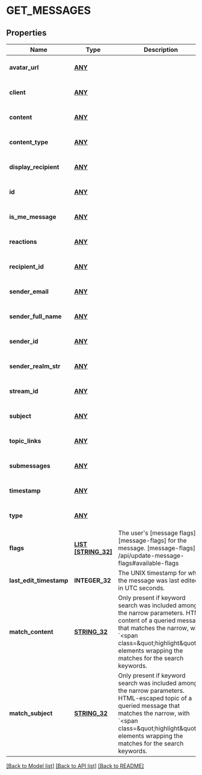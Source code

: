 # GET_MESSAGES

## Properties
Name | Type | Description | Notes
------------ | ------------- | ------------- | -------------
**avatar_url** | [**ANY**](.md) |  | [optional] [default to null]
**client** | [**ANY**](.md) |  | [optional] [default to null]
**content** | [**ANY**](.md) |  | [optional] [default to null]
**content_type** | [**ANY**](.md) |  | [optional] [default to null]
**display_recipient** | [**ANY**](.md) |  | [optional] [default to null]
**id** | [**ANY**](.md) |  | [optional] [default to null]
**is_me_message** | [**ANY**](.md) |  | [optional] [default to null]
**reactions** | [**ANY**](.md) |  | [optional] [default to null]
**recipient_id** | [**ANY**](.md) |  | [optional] [default to null]
**sender_email** | [**ANY**](.md) |  | [optional] [default to null]
**sender_full_name** | [**ANY**](.md) |  | [optional] [default to null]
**sender_id** | [**ANY**](.md) |  | [optional] [default to null]
**sender_realm_str** | [**ANY**](.md) |  | [optional] [default to null]
**stream_id** | [**ANY**](.md) |  | [optional] [default to null]
**subject** | [**ANY**](.md) |  | [optional] [default to null]
**topic_links** | [**ANY**](.md) |  | [optional] [default to null]
**submessages** | [**ANY**](.md) |  | [optional] [default to null]
**timestamp** | [**ANY**](.md) |  | [optional] [default to null]
**type** | [**ANY**](.md) |  | [optional] [default to null]
**flags** | [**LIST [STRING_32]**](STRING_32.md) | The user&#39;s [message flags][message-flags] for the message.  [message-flags]: /api/update-message-flags#available-flags  | [optional] [default to null]
**last_edit_timestamp** | **INTEGER_32** | The UNIX timestamp for when the message was last edited, in UTC seconds.  | [optional] [default to null]
**match_content** | [**STRING_32**](STRING_32.md) | Only present if keyword search was included among the narrow parameters. HTML content of a queried message that matches the narrow, with &#x60;&lt;span class&#x3D;\&quot;highlight\&quot;&gt;&#x60; elements wrapping the matches for the search keywords.  | [optional] [default to null]
**match_subject** | [**STRING_32**](STRING_32.md) | Only present if keyword search was included among the narrow parameters. HTML-escaped topic of a queried message that matches the narrow, with &#x60;&lt;span class&#x3D;\&quot;highlight\&quot;&gt;&#x60; elements wrapping the matches for the search keywords.  | [optional] [default to null]

[[Back to Model list]](../README.md#documentation-for-models) [[Back to API list]](../README.md#documentation-for-api-endpoints) [[Back to README]](../README.md)


